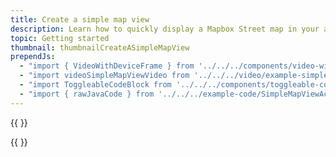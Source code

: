 ```yaml
---
title: Create a simple map view
description: Learn how to quickly display a Mapbox Street map in your app.
topic: Getting started
thumbnail: thumbnailCreateASimpleMapView
prependJs:
  - "import { VideoWithDeviceFrame } from '../../../components/video-with-device-frame'"
  - "import videoSimpleMapViewVideo from '../../../video/example-simple-mapview.mp4'"
  - "import ToggleableCodeBlock from '../../../components/toggleable-code-block'"
  - "import { rawJavaCode } from '../../../example-code/SimpleMapViewActivity.js'"
---
```


{{
  <VideoWithDeviceFrame 
    videoFile={videoSimpleMapViewVideo}
    rotation="horizontal"
    device="pixel-2"
  />
}}

<!-- Any notes about this example would go here.  -->

{{
  <ToggleableCodeBlock 
    java={rawJavaCode}
  />
}}
